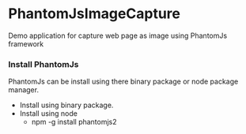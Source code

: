 # PhantomJsImageCapture 

Demo application for capture web page as image using PhantomJs framework

### Install PhantomJs

PhantomJs can be install using there binary package or node package manager.

* Install using binary package.
* Install using node
  * npm -g install phantomjs2
